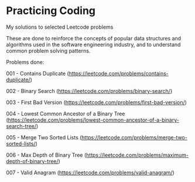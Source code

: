 # Practicing Coding
My solutions to selected Leetcode problems

These are done to reinforce the concepts of popular data structures and algorithms used in the software engineering industry, and to understand common problem solving patterns.


Problems done:

001 - Contains Duplicate (https://leetcode.com/problems/contains-duplicate/)

002 - Binary Search (https://leetcode.com/problems/binary-search/)

003 - First Bad Version (https://leetcode.com/problems/first-bad-version/)

004 - Lowest Common Ancestor of a Binary Tree (https://leetcode.com/problems/lowest-common-ancestor-of-a-binary-search-tree/)

005 - Merge Two Sorted Lists (https://leetcode.com/problems/merge-two-sorted-lists/)

006 - Max Depth of Binary Tree (https://leetcode.com/problems/maximum-depth-of-binary-tree/)

007 - Valid Anagram (https://leetcode.com/problems/valid-anagram/)
